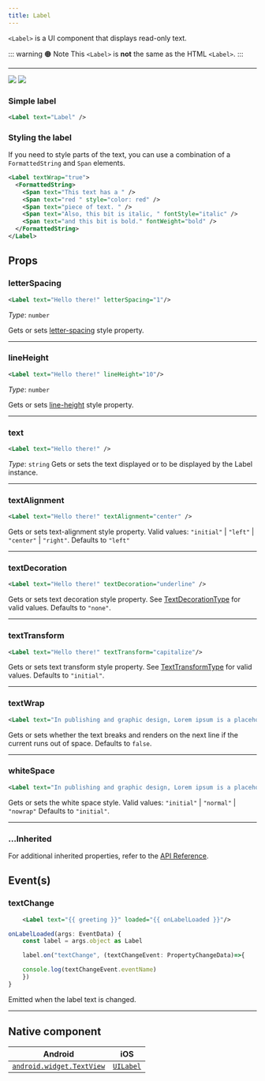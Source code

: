 ```yaml
---
title: Label
---
```


<!-- TODO: Add flavors -->

`<Label>` is a UI component that displays read-only text.

::: warning :orange_circle: Note
This `<Label>` is **not** the same as the HTML `<Label>`.
:::

---

<DeviceFrame type="ios">
<img  src="https://raw.githubusercontent.com/nativescript-vue/nativescript-vue-ui-tests/master/screenshots/ios-simulator103iPhone6/Label.png"/>
</DeviceFrame>
<DeviceFrame type="android">
<img src="https://raw.githubusercontent.com/nativescript-vue/nativescript-vue-ui-tests/master/screenshots/android23/Label.png" />
</DeviceFrame>

### Simple label

<!-- /// flavor plain -->

```xml
<Label text="Label" />
```

<!--
///

/// flavor angular

```xml
<Label text="Label"></label>
```

///

/// flavor react

```tsx
<Label>Label</label>
```

///

/// flavor vue

```xml
<Label text="Label" />
```

///

/// flavor svelte

```xml
<Label text="Label" />
```

/// -->

### Styling the label

If you need to style parts of the text, you can use a combination of a `FormattedString` and `Span` elements.

<!-- /// flavor plain -->

```xml
<Label textWrap="true">
  <FormattedString>
    <Span text="This text has a " />
    <Span text="red " style="color: red" />
    <Span text="piece of text. " />
    <Span text="Also, this bit is italic, " fontStyle="italic" />
    <Span text="and this bit is bold." fontWeight="bold" />
  </FormattedString>
</Label>
```

<!-- ///

/// flavor angular

```xml
<Label textWrap="true">
  <FormattedString>
    <span text="This text has a "></span>
    <span text="red " style="color: red"></span>
    <span text="piece of text. "></span>
    <span text="Also, this bit is italic, " fontStyle="italic"></span>
    <span text="and this bit is bold." fontWeight="bold"></span>
  </FormattedString>
</label>
```

///

/// flavor react

```tsx
import { Color } from '@nativescript/core'
;<Label textWrap={true}>
  <formattedString>
    <span>This text has a </span>
    <span color={new Color('red')}>red </span>
    <span>piece of text. </span>
    <span fontStyle="italic">Also, this bit is italic, </span>
    <span fontWeight="bold">and this bit is bold.</span>
  </formattedString>
</label>
```

///

/// flavor vue

```xml
<Label textWrap="true">
  <FormattedString>
    <span text="This text has a " />
    <span text="red " style="color: red" />
    <span text="piece of text. " />
    <span text="Also, this bit is italic, " fontStyle="italic" />
    <span text="and this bit is bold." fontWeight="bold" />
  </FormattedString>
</label>
```

///

/// flavor svelte

```xml
<Label textWrap="{true}">
  <formattedString>
    <span text="This text has a " />
    <span text="red " style="color: red" />
    <span text="piece of text. " />
    <span text="Also, this bit is italic, " fontStyle="italic" />
    <span text="and this bit is bold." fontWeight="bold" />
  </formattedString>
</label>
```

/// -->

## Props

### letterSpacing

```xml
<Label text="Hello there!" letterSpacing="1"/>
```

_Type_: `number`

Gets or sets [letter-spacing](https://developer.mozilla.org/en-US/docs/Web/CSS/letter-spacing) style property.

---

### lineHeight

```xml
<Label text="Hello there!" lineHeight="10"/>
```

_Type_: `number`

Gets or sets [line-height](https://developer.mozilla.org/en-US/docs/Web/CSS/line-height) style property.

---

### text

```xml
<Label text="Hello there!" />
```

_Type_: `string`
Gets or sets the text displayed or to be displayed by the Label instance.

---

### textAlignment

```xml
<Label text="Hello there!" textAlignment="center" />
```

Gets or sets text-alignment style property. Valid values:
`"initial"` | `"left"` | `"center"` | `"right"`. Defaults to `"left"`

---

### textDecoration

```xml
<Label text="Hello there!" textDecoration="underline" />
```

Gets or sets text decoration style property. See [TextDecorationType](https://docs.nativescript.org/api-reference/modules/coretypes#textdecorationtype) for valid values. Defaults to `"none"`.

---

### textTransform

```xml
<Label text="Hello there!" textTransform="capitalize"/>
```

Gets or sets text transform style property. See [TextTransformType](https://docs.nativescript.org/api-reference/modules/coretypes#texttransformtype) for valid values. Defaults to `"initial"`.

---

### textWrap

```xml
<Label text="In publishing and graphic design, Lorem ipsum is a placeholder text commonly used to demonstrate the visual form of a document or a typeface without relying on meaningful content. Lorem ipsum may be used as a placeholder before final copy is available." textWrap="true"/>
```

Gets or sets whether the text breaks and renders on the next line if the current runs out of space. Defaults to `false`.

---

### whiteSpace

```xml
<Label text="In publishing and graphic design, Lorem ipsum is a placeholder text commonly used to demonstrate the visual form of a document or a typeface without relying on meaningful content. Lorem ipsum may be used as a placeholder before final copy is available." whiteSpace="normal"/>
```

Gets or sets the white space style.
Valid values: `"initial"` | `"normal"` | `"nowrap"`
Defaults to `"initial"`.

---

### ...Inherited

For additional inherited properties, refer to the [API Reference](https://docs.nativescript.org/api-reference/classes/label).

## Event(s)

### textChange

```xml
    <Label text="{{ greeting }}" loaded="{{ onLabelLoaded }}"/>
```

```ts
onLabelLoaded(args: EventData) {
    const label = args.object as Label

    label.on("textChange", (textChangeEvent: PropertyChangeData)=>{

    console.log(textChangeEvent.eventName)
    })
}
```

Emitted when the label text is changed.

---

## Native component

| Android                                                                                           | iOS                                                                  |
| ------------------------------------------------------------------------------------------------- | -------------------------------------------------------------------- |
| [`android.widget.TextView`](https://developer.android.com/reference/android/widget/TextView.html) | [`UILabel`](https://developer.apple.com/documentation/uikit/uilabel) |
